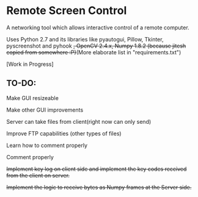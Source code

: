 # Remote Screen Control

A networking tool which allows interactive control of a remote computer.

Uses Python 2.7 and its libraries like pyautogui, Pillow, Tkinter, pyscreenshot and pyhook ~~, OpenCV 2.4.x, Numpy 1.8.2 (because jitesh copied from somewhere :P)~~(More elaborate list in "requirements.txt")


[Work in Progress]

## TO-DO:

Make GUI resizeable

Make other GUI improvements

Server can take files from client(right now can only send)

Improve FTP capabilities (other types of files)

Learn how to comment properly 

Comment properly

~~Implement key log on client side and implement the key codes received from the client on server.~~

~~Implement the logic to receive bytes as Numpy frames at the Server side.~~




